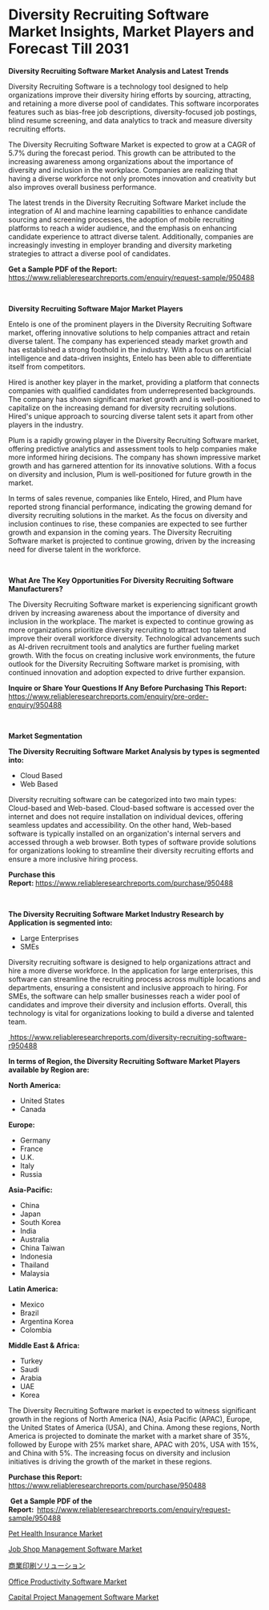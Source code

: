 <p><h1>Diversity Recruiting Software Market Insights, Market Players and Forecast Till 2031</h1></p><p><strong>Diversity Recruiting Software Market Analysis and Latest Trends</strong></p>
<p><p>Diversity Recruiting Software is a technology tool designed to help organizations improve their diversity hiring efforts by sourcing, attracting, and retaining a more diverse pool of candidates. This software incorporates features such as bias-free job descriptions, diversity-focused job postings, blind resume screening, and data analytics to track and measure diversity recruiting efforts.</p><p>The Diversity Recruiting Software Market is expected to grow at a CAGR of 5.7% during the forecast period. This growth can be attributed to the increasing awareness among organizations about the importance of diversity and inclusion in the workplace. Companies are realizing that having a diverse workforce not only promotes innovation and creativity but also improves overall business performance.</p><p>The latest trends in the Diversity Recruiting Software Market include the integration of AI and machine learning capabilities to enhance candidate sourcing and screening processes, the adoption of mobile recruiting platforms to reach a wider audience, and the emphasis on enhancing candidate experience to attract diverse talent. Additionally, companies are increasingly investing in employer branding and diversity marketing strategies to attract a diverse pool of candidates.</p></p>
<p><strong>Get a Sample PDF of the Report:&nbsp;</strong> <a href="https://www.reliableresearchreports.com/enquiry/request-sample/950488">https://www.reliableresearchreports.com/enquiry/request-sample/950488</a></p>
<p>&nbsp;</p>
<p><strong>Diversity Recruiting Software Major Market Players</strong></p>
<p><p>Entelo is one of the prominent players in the Diversity Recruiting Software market, offering innovative solutions to help companies attract and retain diverse talent. The company has experienced steady market growth and has established a strong foothold in the industry. With a focus on artificial intelligence and data-driven insights, Entelo has been able to differentiate itself from competitors.</p><p>Hired is another key player in the market, providing a platform that connects companies with qualified candidates from underrepresented backgrounds. The company has shown significant market growth and is well-positioned to capitalize on the increasing demand for diversity recruiting solutions. Hired's unique approach to sourcing diverse talent sets it apart from other players in the industry.</p><p>Plum is a rapidly growing player in the Diversity Recruiting Software market, offering predictive analytics and assessment tools to help companies make more informed hiring decisions. The company has shown impressive market growth and has garnered attention for its innovative solutions. With a focus on diversity and inclusion, Plum is well-positioned for future growth in the market.</p><p>In terms of sales revenue, companies like Entelo, Hired, and Plum have reported strong financial performance, indicating the growing demand for diversity recruiting solutions in the market. As the focus on diversity and inclusion continues to rise, these companies are expected to see further growth and expansion in the coming years. The Diversity Recruiting Software market is projected to continue growing, driven by the increasing need for diverse talent in the workforce.</p></p>
<p>&nbsp;</p>
<p><strong>What Are The Key Opportunities For Diversity Recruiting Software Manufacturers?</strong></p>
<p><p>The Diversity Recruiting Software market is experiencing significant growth driven by increasing awareness about the importance of diversity and inclusion in the workplace. The market is expected to continue growing as more organizations prioritize diversity recruiting to attract top talent and improve their overall workforce diversity. Technological advancements such as AI-driven recruitment tools and analytics are further fueling market growth. With the focus on creating inclusive work environments, the future outlook for the Diversity Recruiting Software market is promising, with continued innovation and adoption expected to drive further expansion.</p></p>
<p><strong>Inquire or Share Your Questions If Any Before Purchasing This Report:</strong> <a href="https://www.reliableresearchreports.com/enquiry/pre-order-enquiry/950488">https://www.reliableresearchreports.com/enquiry/pre-order-enquiry/950488</a></p>
<p>&nbsp;</p>
<p><strong>Market Segmentation</strong></p>
<p><strong>The Diversity Recruiting Software Market Analysis by types is segmented into:</strong></p>
<p><ul><li>Cloud Based</li><li>Web Based</li></ul></p>
<p><p>Diversity recruiting software can be categorized into two main types: Cloud-based and Web-based. Cloud-based software is accessed over the internet and does not require installation on individual devices, offering seamless updates and accessibility. On the other hand, Web-based software is typically installed on an organization's internal servers and accessed through a web browser. Both types of software provide solutions for organizations looking to streamline their diversity recruiting efforts and ensure a more inclusive hiring process.</p></p>
<p><strong>Purchase this Report:&nbsp;</strong><a href="https://www.reliableresearchreports.com/purchase/950488">https://www.reliableresearchreports.com/purchase/950488</a></p>
<p>&nbsp;</p>
<p><strong>The Diversity Recruiting Software Market Industry Research by Application is segmented into:</strong></p>
<p><ul><li>Large Enterprises</li><li>SMEs</li></ul></p>
<p><p>Diversity recruiting software is designed to help organizations attract and hire a more diverse workforce. In the application for large enterprises, this software can streamline the recruiting process across multiple locations and departments, ensuring a consistent and inclusive approach to hiring. For SMEs, the software can help smaller businesses reach a wider pool of candidates and improve their diversity and inclusion efforts. Overall, this technology is vital for organizations looking to build a diverse and talented team.</p></p>
<p><a href="https://www.reliableresearchreports.com/diversity-recruiting-software-r950488">&nbsp;https://www.reliableresearchreports.com/diversity-recruiting-software-r950488</a></p>
<p><strong>In terms of Region, the Diversity Recruiting Software Market Players available by Region are:</strong></p>
<p>
    <p> <strong> North America: </strong>
        <ul>
            <li>United States</li>
            <li>Canada</li>
        </ul>
        </p> 
    <p> <strong> Europe: </strong>
        <ul>
            <li>Germany</li>
            <li>France</li>
            <li>U.K.</li>
            <li>Italy</li>
            <li>Russia</li>
        </ul>
        </p> 
    <p> <strong> Asia-Pacific: </strong>
        <ul>
            <li>China</li>
            <li>Japan</li>
            <li>South Korea</li>
            <li>India</li>
            <li>Australia</li>
            <li>China Taiwan</li>
            <li>Indonesia</li>
            <li>Thailand</li>
            <li>Malaysia</li>
        </ul>
        </p> 
    <p> <strong> Latin America: </strong>
        <ul>
            <li>Mexico</li>
            <li>Brazil</li>
            <li>Argentina Korea</li>
            <li>Colombia</li>
        </ul>
        </p> 
    <p> <strong> Middle East & Africa: </strong>
        <ul>
            <li>Turkey</li>
            <li>Saudi</li>
            <li>Arabia</li>
            <li>UAE</li>
            <li>Korea</li>
        </ul>
    </p>
    </p>
<p><p>The Diversity Recruiting Software market is expected to witness significant growth in the regions of North America (NA), Asia Pacific (APAC), Europe, the United States of America (USA), and China. Among these regions, North America is projected to dominate the market with a market share of 35%, followed by Europe with 25% market share, APAC with 20%, USA with 15%, and China with 5%. The increasing focus on diversity and inclusion initiatives is driving the growth of the market in these regions.</p></p>
<p><strong>Purchase this Report: </strong><a href="https://www.reliableresearchreports.com/purchase/950488">https://www.reliableresearchreports.com/purchase/950488</a></p>
<p>&nbsp;<strong>Get a Sample PDF of the Report:&nbsp;&nbsp;</strong><a href="https://www.reliableresearchreports.com/enquiry/request-sample/950488">https://www.reliableresearchreports.com/enquiry/request-sample/950488</a></p>
<p><strong></strong></p>
<p><p><a href="https://www.linkedin.com/pulse/decoding-pet-health-insurance-market-metrics-share-yz2gc">Pet Health Insurance Market</a></p><p><a href="https://github.com/dimitrishawkinswaynenp91rgz/Market-Research-Report-List-2/blob/main/job-shop-management-software-market.md">Job Shop Management Software Market</a></p><p><a href="https://github.com/CarlieShields/Market-Research-Report-List-1/blob/main/399800454219.md">商業印刷ソリューション</a></p><p><a href="https://www.linkedin.com/pulse/office-productivity-software-market-share-evolution-growth-xyysc">Office Productivity Software Market</a></p><p><a href="https://github.com/gladysalidde/Market-Research-Report-List-1/blob/main/capital-project-management-software-market.md">Capital Project Management Software Market</a></p></p>